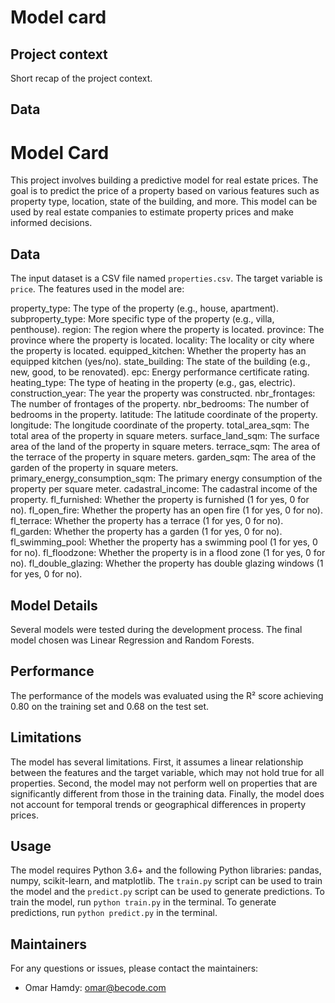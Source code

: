 # Model card

## Project context

Short recap of the project context.

## Data

# Model Card
This project involves building a predictive model for real estate prices. The goal is to predict the price of a property based on various features such as property type, location, state of the building, and more. This model can be used by real estate companies to estimate property prices and make informed decisions.

## Data
The input dataset is a CSV file named `properties.csv`. The target variable is `price`. The features used in the model are:

property_type: The type of the property (e.g., house, apartment).
subproperty_type: More specific type of the property (e.g., villa, penthouse).
region: The region where the property is located.
province: The province where the property is located.
locality: The locality or city where the property is located.
equipped_kitchen: Whether the property has an equipped kitchen (yes/no).
state_building: The state of the building (e.g., new, good, to be renovated).
epc: Energy performance certificate rating.
heating_type: The type of heating in the property (e.g., gas, electric).
construction_year: The year the property was constructed.
nbr_frontages: The number of frontages of the property.
nbr_bedrooms: The number of bedrooms in the property.
latitude: The latitude coordinate of the property.
longitude: The longitude coordinate of the property.
total_area_sqm: The total area of the property in square meters.
surface_land_sqm: The surface area of the land of the property in square meters.
terrace_sqm: The area of the terrace of the property in square meters.
garden_sqm: The area of the garden of the property in square meters.
primary_energy_consumption_sqm: The primary energy consumption of the property per square meter.
cadastral_income: The cadastral income of the property.
fl_furnished: Whether the property is furnished (1 for yes, 0 for no).
fl_open_fire: Whether the property has an open fire (1 for yes, 0 for no).
fl_terrace: Whether the property has a terrace (1 for yes, 0 for no).
fl_garden: Whether the property has a garden (1 for yes, 0 for no).
fl_swimming_pool: Whether the property has a swimming pool (1 for yes, 0 for no).
fl_floodzone: Whether the property is in a flood zone (1 for yes, 0 for no).
fl_double_glazing: Whether the property has double glazing windows (1 for yes, 0 for no).

## Model Details
Several models were tested during the development process. The final model chosen was Linear Regression and Random Forests.

## Performance
The performance of the models was evaluated using the R² score achieving 0.80 on the training set and 0.68 on the test set.

## Limitations
The model has several limitations. First, it assumes a linear relationship between the features and the target variable, which may not hold true for all properties. Second, the model may not perform well on properties that are significantly different from those in the training data. Finally, the model does not account for temporal trends or geographical differences in property prices.

## Usage
The model requires Python 3.6+ and the following Python libraries: pandas, numpy, scikit-learn, and matplotlib. The `train.py` script can be used to train the model and the `predict.py` script can be used to generate predictions. To train the model, run `python train.py` in the terminal. To generate predictions, run `python predict.py` in the terminal.

## Maintainers
For any questions or issues, please contact the maintainers:
- Omar Hamdy: omar@becode.com